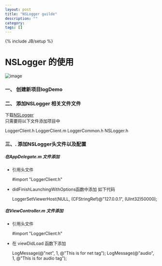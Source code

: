 ```yaml
---
layout: post
title: "NSLogger guilde"
description: ""
category: 
tags: []
---
```

{% include JB/setup %}


NSLogger 的使用
===
![image](https://github.com/liaolj/liaolj.github.io/tree/master/image/nslogger/logDemoRelease_2.gif)
### 一、 创建新项目logDemo

### 二、 添加NSLogger 相关文件文件

下载[NSLogger](https://github.com/fpillet/NSLogger/tree/master/Client%20Logger/iOS)    
只需要将以下文件添加项目中

LoggerClient.h LoggerClient.m LoggerCommon.h NSLogger.h

### 三、. 添加NSLogger头文件以及配置
##### 在AppDelegate.m 文件添加
* 引用头文件

    #import "LoggerClient.h"

* didFinishLaunchingWithOptions函数中添加 如下代码


    LoggerSetViewerHost(NULL, (CFStringRef)@"127.0.0.1", (UInt32)50000);


##### 在ViewController.m 文件添加
* 引用头文件

    #import "LoggerClient.h"
    
* 在 viewDidLoad 函数下添加

    LogMessage(@"net", 1, @"This is for net tag");
    LogMessage(@"audio", 1, @"This is for audio tag");

